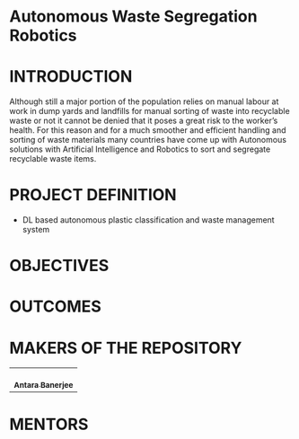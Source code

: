 # Autonomous Waste Segregation Robotics
# INTRODUCTION
Although still a major portion of the population relies on manual labour at work in dump yards and landfills for manual sorting of waste into recyclable waste or not it cannot be denied that it poses a great risk to the worker’s health. For this reason and for a much smoother and efficient handling and sorting of waste materials many countries have come up with Autonomous solutions with Artificial Intelligence and Robotics to sort and segregate recyclable waste items.



# PROJECT DEFINITION
- DL based autonomous plastic classification and waste management system
# OBJECTIVES
# OUTCOMES
# MAKERS OF THE REPOSITORY
<!-- ALL-CONTRIBUTORS-LIST:START - Do not remove or modify this section -->
<!-- prettier-ignore-start -->
<!-- markdownlint-disable -->
<table>
  <tr>
    <td align="center"><a href="https://github.com/AntaraB1005"><br /><sub><b>Antara Banerjee</b></sub></a><br /></a></td>
    </tr>
</table>

<!-- markdownlint-restore -->
<!-- prettier-ignore-end -->

<!-- ALL-CONTRIBUTORS-LIST:END -->

# MENTORS
